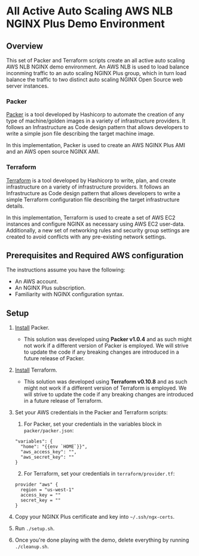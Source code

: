 # All Active Auto Scaling AWS NLB NGINX Plus Demo Environment

## Overview

This set of Packer and Terraform scripts create an all active auto scaling AWS NLB NGINX demo environment. An AWS NLB is used to load balance inconming traffic to an auto scaling NGINX Plus group, which in turn load balance the traffic to two distinct auto scaling NGINX Open Source web server instances.

### Packer

[Packer](https://www.packer.io/) is a tool developed by Hashicorp to automate the creation of any type of machine/golden images in a variety of infrastructure providers. It follows an Infrastructure as Code design pattern that allows developers to write a simple json file describing the target machine image.

In this implementation, Packer is used to create an AWS NGINX Plus AMI and an AWS open source NGINX AMI.

### Terraform

[Terraform](https://www.terraform.io/) is a tool developed by Hashicorp to write, plan, and create infrastructure on a variety of infrastructure providers. It follows an Infrastructure as Code design pattern that allows developers to write a simple Terraform configuration file describing the target infrastructure details.

In this implementation, Terraform is used to create a set of AWS EC2 instances and configure NGINX as necessary using AWS EC2 user-data. Additionally, a new set of networking rules and security group settings are created to avoid conflicts with any pre-existing network settings.

## Prerequisites and Required AWS configuration

The instructions assume you have the following:

*   An AWS account.
*   An NGINX Plus subscription.
*   Familiarity with NGINX configuration syntax.

## Setup

1.  [Install](https://www.packer.io/intro/getting-started/install.html) Packer.
    *   This solution was developed using **Packer v1.0.4** and as such might not work if a different version of Packer is employed. We will strive to update the code if any breaking changes are introduced in a future release of Packer.
2.  [Install](https://www.terraform.io/intro/getting-started/install.html) Terraform.
    *   This solution was developed using **Terraform v0.10.8** and as such might not work if a different version of Terraform is employed. We will strive to update the code if any breaking changes are introduced in a future release of Terraform.
3.  Set your AWS credentials in the Packer and Terraform scripts:

    1.  For Packer, set your credentials in the variables block in `packer/packer.json`:
    ```
    "variables": {
      "home": "{{env `HOME`}}",
      "aws_access_key": "",
      "aws_secret_key": ""
    }
    ```
    2.  For Terraform, set your credentials in `terraform/provider.tf`:
    ```
    provider "aws" {
      region = "us-west-1"
      access_key = ""
      secret_key = ""
    }
    ```
4.  Copy your NGINX Plus certificate and key into `~/.ssh/ngx-certs`.
5.  Run `./setup.sh`.
6.  Once you're done playing with the demo, delete everything by running `./cleanup.sh`.
